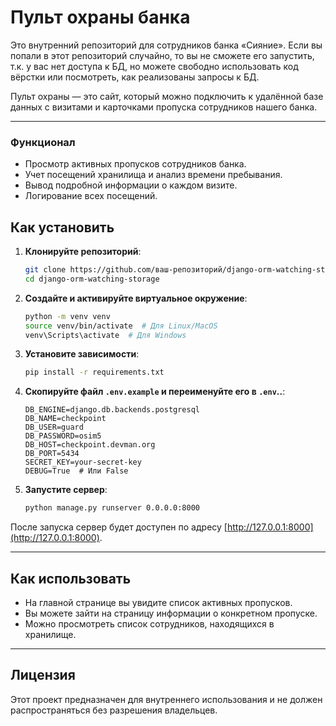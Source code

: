# Пульт охраны банка

Это внутренний репозиторий для сотрудников банка «Сияние». Если вы попали в этот репозиторий случайно, то вы не сможете его запустить, т.к. у вас нет доступа к БД, но можете свободно использовать код вёрстки или посмотреть, как реализованы запросы к БД.

Пульт охраны — это сайт, который можно подключить к удалённой базе данных с визитами и карточками пропуска сотрудников нашего банка.

---

### Функционал
- Просмотр активных пропусков сотрудников банка.
- Учет посещений хранилища и анализ времени пребывания.
- Вывод подробной информации о каждом визите.
- Логирование всех посещений.

## Как установить

1. **Клонируйте репозиторий**:
   ```bash
   git clone https://github.com/ваш-репозиторий/django-orm-watching-storage.git
   cd django-orm-watching-storage
   ```

2. **Создайте и активируйте виртуальное окружение**:
   ```bash
   python -m venv venv
   source venv/bin/activate  # Для Linux/MacOS
   venv\Scripts\activate  # Для Windows
   ```

3. **Установите зависимости**:
   ```bash
   pip install -r requirements.txt
   ```

4. **Скопируйте файл `.env.example` и переименуйте его в `.env`..**:
   ```env
   DB_ENGINE=django.db.backends.postgresql
   DB_NAME=checkpoint
   DB_USER=guard
   DB_PASSWORD=osim5
   DB_HOST=checkpoint.devman.org
   DB_PORT=5434
   SECRET_KEY=your-secret-key
   DEBUG=True  # Или False
   ```

5. **Запустите сервер**:
   ```bash
   python manage.py runserver 0.0.0.0:8000
   ```

После запуска сервер будет доступен по адресу [http://127.0.0.1:8000](http://127.0.0.1:8000).

---

## Как использовать

- На главной странице вы увидите список активных пропусков.
- Вы можете зайти на страницу информации о конкретном пропуске.
- Можно просмотреть список сотрудников, находящихся в хранилище.

---

## Лицензия
Этот проект предназначен для внутреннего использования и не должен распространяться без разрешения владельцев.

